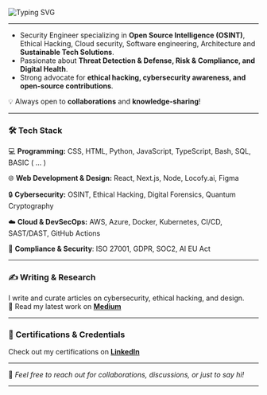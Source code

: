 ![Typing SVG](https://readme-typing-svg.herokuapp.com?font=Press+Start+2P&color=39FF14&multiline=true&width=800&height=60&lines=Hi,+I'm+Paul.;I+Design+and+Code!)

---

-  Security Engineer specializing in **Open Source Intelligence (OSINT)**, Ethical Hacking, Cloud security, Software engineering, Architecture and **Sustainable Tech Solutions**.  
-  Passionate about **Threat Detection & Defense, Risk & Compliance, and Digital Health**.  
-  Strong advocate for **ethical hacking, cybersecurity awareness, and open-source contributions**.  

💡 Always open to **collaborations** and **knowledge-sharing**!  

---

### 🛠️ Tech Stack
💻 **Programming:** CSS, HTML, Python, JavaScript, TypeScript, Bash, SQL, BASIC ( ... ) 
 
🌐 **Web Development & Design:** React, Next.js, Node, Locofy.ai, Figma 

🔒 **Cybersecurity:** OSINT, Ethical Hacking, Digital Forensics, Quantum Cryptography

☁️ **Cloud & DevSecOps:** AWS, Azure, Docker, Kubernetes, CI/CD, SAST/DAST, GitHub Actions   

📜 **Compliance & Security**: ISO 27001, GDPR, SOC2, AI EU Act

---

<!--### 📂 Featured Projects
🚀 **[Project Name 1](https://github.com/yourproject)** – A cybersecurity tool for OSINT data analysis.  
🔍 **[Project Name 2](https://github.com/yourproject)** – A web app focused on ethical hacking simulations.  
💡 **[Project Name 3](https://github.com/yourproject)** – A sustainable software engineering initiative.  

*(Check out more on my GitHub Repositories!)*

--- -->

### ✍️ Writing & Research
I write and curate articles on cybersecurity, ethical hacking, and design.   
📖 Read my latest work on <a href="https://medium.com/@Paulinhx" target="_blank" rel="noreferrer"><strong>Medium</strong></a>
 

---

### 🔗 Certifications & Credentials
 Check out my certifications on <a href="https://www.linkedin.com/in/pauldesbats/details/certifications/" target="_blank" rel="noreferrer"><strong>LinkedIn</strong></a>



---


💬 *Feel free to reach out for collaborations, discussions, or just to say hi!* 


_________________________________________________________________________________________________________________________________




